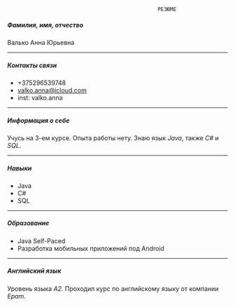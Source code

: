                                                     РЕЗЮМЕ
 ##### Фамилия, имя, отчество
 Валько Анна Юрьевна
 ___
##### Контакты связи
+ +375296539748
+ valko.anna@icloud.com
+ inst: valko.anna
___
##### Информация о себе
Учусь на 3-ем курсе. Опыта работы нету. Знаю язык _Java_, также _C#_ и _SQL_.
___
##### Навыки
+ Java
+ C#
+ SQL

___
##### Образование 
+ Java Self-Paced
+ Разработка мобильных приложений под Android
___
##### Английский язык
Уровень языка _A2_. Проходил курс по английскому языку от компании _Epam_.
